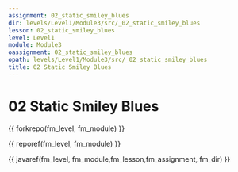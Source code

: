 ```yaml
---
assignment: 02_static_smiley_blues
dir: levels/Level1/Module3/src/_02_static_smiley_blues
lesson: 02_static_smiley_blues
level: Level1
module: Module3
oassignment: 02_static_smiley_blues
opath: levels/Level1/Module3/src/_02_static_smiley_blues
title: 02 Static Smiley Blues
---
```

# 02 Static Smiley Blues

{{ forkrepo(fm_level, fm_module) }}

{{ reporef(fm_level, fm_module) }}




{{ javaref(fm_level, fm_module,fm_lesson,fm_assignment, fm_dir) }}


